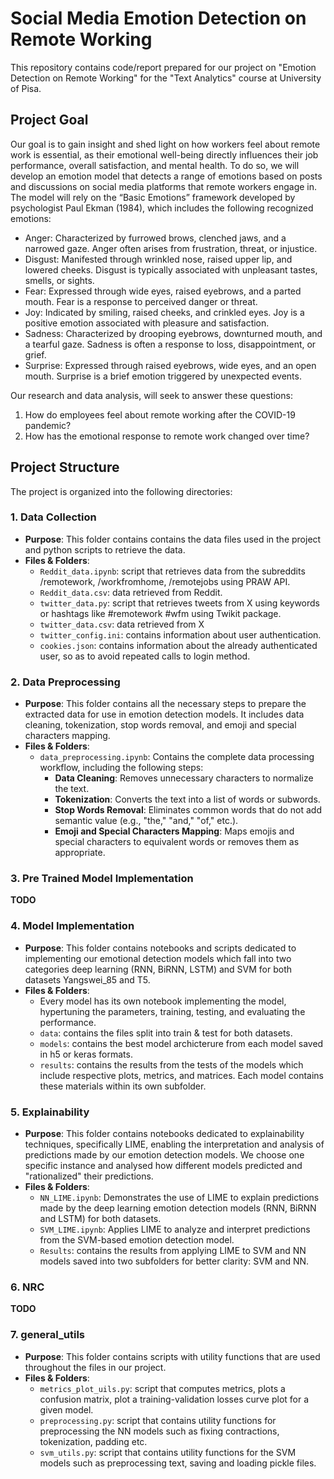 # Social Media Emotion Detection on Remote Working
This repository contains code/report prepared for our project on "Emotion Detection on Remote Working" for the "Text Analytics" course at University of Pisa.

## Project Goal
Our goal is to gain insight and shed light on how workers feel about remote work is essential, as their emotional well-being directly influences their job performance, overall satisfaction, and mental health. To do so, we will develop an emotion model that detects a range of emotions based on posts and discussions on social media platforms that remote workers engage in. The model will rely on the “Basic Emotions” framework developed by psychologist Paul Ekman (1984), which includes the following recognized emotions:  

- Anger: Characterized by furrowed brows, clenched jaws, and a narrowed gaze. Anger often arises from frustration, threat, or injustice.
- Disgust: Manifested through wrinkled nose, raised upper lip, and lowered cheeks. Disgust is typically associated with unpleasant tastes, smells, or sights.
- Fear: Expressed through wide eyes, raised eyebrows, and a parted mouth. Fear is a response to perceived danger or threat.
- Joy: Indicated by smiling, raised cheeks, and crinkled eyes. Joy is a positive emotion associated with pleasure and satisfaction.
- Sadness: Characterized by drooping eyebrows, downturned mouth, and a tearful gaze. Sadness is often a response to loss, disappointment, or grief.
- Surprise: Expressed through raised eyebrows, wide eyes, and an open mouth. Surprise is a brief emotion triggered by unexpected events. 
 
Our research and data analysis, will seek to answer these questions: 
 
1. How do employees feel about remote working after the COVID-19 pandemic?
2. How has the emotional response to remote work changed over time?

## Project Structure

The project is organized into the following directories:

### 1. **Data Collection**
   - **Purpose**: This folder contains contains the data files used in the project and python scripts to retrieve the data.
   - **Files & Folders**:
      - `Reddit_data.ipynb`: script that retrieves data from the subreddits /remotework, /workfromhome, /remotejobs using PRAW API.
      - `Reddit_data.csv`: data retrieved from Reddit.
      - `twitter_data.py`: script that retrieves tweets from X using keywords or hashtags like #remotework #wfm using Twikit package.
      - `twitter_data.csv`: data retrieved from X
      - `twitter_config.ini`: contains information about user authentication.
      - `cookies.json`: contains information about the already authenticated user, so as to avoid repeated calls to login method.
       
### 2. **Data Preprocessing**
   - **Purpose**: This folder contains all the necessary steps to prepare the extracted data for use in emotion detection models. It includes data cleaning, tokenization, stop words removal, and emoji and special characters mapping.
   - **Files & Folders**:
      - `data_preprocessing.ipynb`: Contains the complete data processing workflow, including the following steps:
         - **Data Cleaning**: Removes unnecessary characters to normalize the text.
         - **Tokenization**: Converts the text into a list of words or subwords.
         - **Stop Words Removal**: Eliminates common words that do not add semantic value (e.g., "the," "and," "of," etc.).
         - **Emoji and Special Characters Mapping**: Maps emojis and special characters to equivalent words or removes them as appropriate.


### 3. **Pre Trained Model Implementation**
**TODO**

### 4. **Model Implementation**
   - **Purpose**: This folder contains notebooks and scripts dedicated to implementing our emotional detection models which fall into two categories deep learning (RNN, BiRNN, LSTM) and SVM for both datasets Yangswei_85 and T5.
   - **Files & Folders**:
      -  Every model has its own notebook implementing the model, hypertuning the parameters, training, testing, and evaluating the performance.
      - `data`: contains the files split into train & test for both datasets.
      - `models`: contains the best model archicterure from each model saved in h5 or keras formats.
      - `results`: contains the results from the tests of the models which include respective plots, metrics, and matrices. Each model contains these materials within its own subfolder.

### 5. **Explainability**
   - **Purpose**: This folder contains notebooks dedicated to explainability techniques, specifically LIME, enabling the interpretation and analysis of predictions made by our emotion detection models. We choose one specific instance and analysed how different models predicted and "rationalized" their predictions.
   - **Files & Folders**:
      - `NN_LIME.ipynb`: Demonstrates the use of LIME to explain predictions made by the deep learning emotion detection models (RNN, BiRNN and LSTM) for both datasets.
      - `SVM_LIME.ipynb`: Applies LIME to analyze and interpret predictions from the SVM-based emotion detection model.
      - `Results`: contains the results from applying LIME to SVM and NN models saved into two subfolders for better clarity: SVM and NN.

### 6. **NRC**
**TODO**

### 7. **general_utils**
   - **Purpose**: This folder contains scripts with utility functions that are used throughout the files in our project.
   - **Files & Folders**:
      - `metrics_plot_uils.py`: script that computes metrics, plots a confusion matrix, plot a training-validation losses curve plot for a given model.
      - `preprocessing.py`: script that contains utility functions for preprocessing the  NN models such as fixing contractions, tokenization, padding etc.
      - `svm_utils.py`: script that contains utility functions for the SVM models such as preprocessing text, saving and loading pickle files.